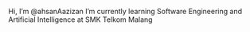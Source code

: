 Hi, I’m @ahsanAazizan
I’m currently learning Software Engineering and Artificial Intelligence at SMK Telkom Malang



<!---
ahsanAazizan/ahsanAazizan is a ✨ special ✨ repository because its `README.md` (this file) appears on your GitHub profile.
You can click the Preview link to take a look at your changes.
--->
